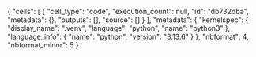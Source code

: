 {
 "cells": [
  {
   "cell_type": "code",
   "execution_count": null,
   "id": "db732dba",
   "metadata": {},
   "outputs": [],
   "source": []
  }
 ],
 "metadata": {
  "kernelspec": {
   "display_name": ".venv",
   "language": "python",
   "name": "python3"
  },
  "language_info": {
   "name": "python",
   "version": "3.13.6"
  }
 },
 "nbformat": 4,
 "nbformat_minor": 5
}
